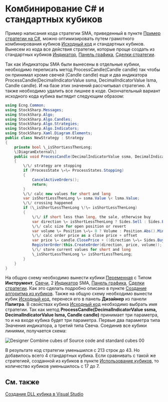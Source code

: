 # Комбинирование C\# и стандартных кубиков

Пример написания кода стратегии SMA, приведенный в пункте [Пример стратегии на C\#](Designer_Creating_strategy_from_source_code.md), можно оптимизировать путем грамотного комбинирования кубиков [Исходный код](Designer_Source_code.md) и стандартных кубиков. Вынесем из кода все действия стратегии, которые проще создать из стандартных кубиков [Индикатор](Designer_Indicator.md), [Панель графика](Designer_Panel_graphics.md), [Сделки стратегии](Designer_Trades_strategy.md).

Так как Индикаторы SMA были вынесены в отдельные кубики, необходимо переписать метод ProcessCandle(Candle candle) так чтобы он принимал кроме свечей (Candle candle) еще и два индикатора ProcessCandle(DecimalIndicatorValue ssma, DecimalIndicatorValue lsma, Candle candle). И на базе этих значений рассчитывал стратегию. А также необходимо удалить все лишнее в коде. Окончательный вариант исходного кода кубика выглядит следующим образом:

```cs
using Ecng.Common;
using StockSharp.Messages;
using StockSharp.Algo;
using StockSharp.Algo.Candles;
using StockSharp.Algo.Strategies;
using StockSharp.Algo.Indicators;
using StockSharp.Xaml.Diagram.Elements;
public class NewStrategy : Strategy
{
    private bool \_isShortLessThenLong;
    \[DiagramExternal\]
    public void ProcessCandle(DecimalIndicatorValue ssma, DecimalIndicatorValue lsma, Candle candle)
    {
        \/\/ strategy are stopping
        if (ProcessState \=\= ProcessStates.Stopping)
        {
            CancelActiveOrders();
            return;
        }
        \/\/ calc new values for short and long
        var isShortLessThenLong \= ssma.Value \< lsma.Value;
        \/\/ crossing happened
        if (\_isShortLessThenLong \!\= isShortLessThenLong)
        {
            \/\/ if short less than long, the sale, otherwise buy
            var direction \= isShortLessThenLong ? Sides.Sell : Sides.Buy;
            \/\/ calc size for open position or revert
            var volume \= Position \=\= 0 ? Volume : Position.Abs().Min(Volume) \* 2;
            \/\/ calc order price as a close price + offset
            var price \= candle.ClosePrice + ((direction \=\= Sides.Buy ? Security.PriceStep : \-Security.PriceStep) ?? 1);
            RegisterOrder(this.CreateOrder(direction, price, volume));
            \/\/ store current values for short and long
            \_isShortLessThenLong \= isShortLessThenLong;
        }
    }
}
```

На общую схему необходимо вынести кубики [Переменная](Designer_Variable.md) с Типом **Инструмент**, [Свечи](Designer_Candles.md), 2 [Индикатор](Designer_Indicator.md) SMA, [Панель графика](Designer_Panel_graphics.md), [Сделки стратегии](Designer_Trades_strategy.md). Как это сделать подробно описано в пункте [Создание алгоритма из кубиков](Designer_Algorithm_creation_of_elements.md). Также на общую схему необходимо вынести кубик [Исходный код](Designer_Source_code.md), перенеся его в панель **Дизайнер** из панели **Палитра**. В свойствах кубика [Исходный код](Designer_Source_code.md) необходимо выбрать имя стратегии. Так как метод **ProcessCandle(DecimalIndicatorValue ssma, DecimalIndicatorValue lsma, Candle candle)** принимает три параметра, то и на входе кубика будет три параметра. Первые два параметра типа Значения индикатора, а третий типа Свеча. Соединив все кубики линиями, получается схема:

![Designer Combine cubes of Source code and standard cubes 00](~/images/Designer_Combine_Source_code_and_standard_elements_00.png)

В результате код стратегии уменьшился с 213 строк до 43. Но добавилось всего 4 стандартных кубика. Если сравнивать с такой же стратегией, созданной из кубиков в пункте [Использование кубиков](Designer_Creating_strategy_out_of_blocks.md), то количество кубиков уменьшилось с 17 до 7. 

## См. также

[Создание DLL кубика в Visual Studio](Designer_Creating_DLL_element_in_Visual_Studio.md)
